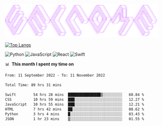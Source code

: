 
![ezcv logo](https://raw.githubusercontent.com/adammgerber/images/main/Welcome.png)

[![Top Langs](https://github-readme-stats.vercel.app/api/top-langs/?username=adammgerber&layout=compact)](https://github.com/anuraghazra/github-readme-stats)

![Python](https://img.shields.io/badge/python-3670A0?style=for-the-badge&logo=python&logoColor=ffdd54)
![JavaScript](https://img.shields.io/badge/javascript-%23323330.svg?style=for-the-badge&logo=javascript&logoColor=%23F7DF1E)
![React](https://img.shields.io/badge/react-%2320232a.svg?style=for-the-badge&logo=react&logoColor=%2361DAFB)
![Swift](https://img.shields.io/badge/swift-F54A2A?style=for-the-badge&logo=swift&logoColor=white)

📊 &nbsp;**This month I spent my time on**

<!--START_SECTION:waka-->

```text
From: 11 September 2022 - To: 11 November 2022

Total Time: 89 hrs 31 mins

Swift        54 hrs 28 mins  ███████████████▒░░░░░░░░░   60.84 %
CSS          10 hrs 59 mins  ███░░░░░░░░░░░░░░░░░░░░░░   12.27 %
JavaScript   10 hrs 55 mins  ███░░░░░░░░░░░░░░░░░░░░░░   12.21 %
HTML         7 hrs 42 mins   ██░░░░░░░░░░░░░░░░░░░░░░░   08.62 %
Python       3 hrs 4 mins    █░░░░░░░░░░░░░░░░░░░░░░░░   03.43 %
JSON         1 hr 23 mins    ▒░░░░░░░░░░░░░░░░░░░░░░░░   01.55 %
```

<!--END_SECTION:waka-->

